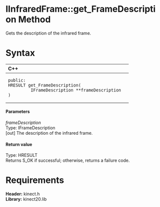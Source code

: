 IInfraredFrame::get\_FrameDescription Method  
============================================  

Gets the description of the infrared frame. <span id="syntaxSection"></span>

Syntax  
======  

<table>
<colgroup>
<col width="100%" />
</colgroup>
<thead>
<tr class="header">
<th align="left">C++</th>
</tr>
</thead>
<tbody>
<tr class="odd">
<td align="left"><pre><code>public:  
HRESULT get_FrameDescription(  
         IFrameDescription **frameDescription  
)</code></pre></td>
</tr>
</tbody>
</table>

<span id="ID4EG"></span>
#### Parameters  

*frameDescription*    
Type: IFrameDescription  
[out] The description of the infrared frame.  

<span id="ID4EP"></span>
#### Return value  

Type: HRESULT  
Returns S\_OK if successful; otherwise, returns a failure code.  

<span id="requirements"></span>

Requirements  
============  

**Header:** kinect.h  
**Library:** kinect20.lib  



<!--Please do not edit the data in the comment block below.-->
<!--
TOCTitle : get_FrameDescription Method
RLTitle : IInfraredFrame::get_FrameDescription Method
KeywordK : get_FrameDescription method
KeywordK : IInfraredFrame::get_FrameDescription method
KeywordF : IInfraredFrame::get_FrameDescription
KeywordF : get_FrameDescription
KeywordF : Microsoft.Kinect.kinect.IInfraredFrame.get_FrameDescription(IFrameDescription@)
KeywordA : M:Microsoft.Kinect.kinect.IInfraredFrame.get_FrameDescription(IFrameDescription@)
AssetID : M:Microsoft.Kinect.kinect.IInfraredFrame.get_FrameDescription(IFrameDescription@)
Locale : en-us
CommunityContent : 1
APIType : Managed
APILocation : 
APIName : Microsoft.Kinect.kinect.IInfraredFrame::get_FrameDescription
TargetOS : Windows
TopicType : kbSyntax
DevLang : C++
DocSet : K4Wv2
ProjType : K4Wv2Proj
Technology : Kinect for Windows
Product : Kinect for Windows SDK v2
productversion : 20
-->
